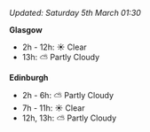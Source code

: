 *Updated: Saturday 5th March 01:30*

**Glasgow**

* 2h - 12h: :sunny: Clear
* 13h: :partly_sunny: Partly Cloudy

**Edinburgh**

* 2h - 6h: :partly_sunny: Partly Cloudy
* 7h - 11h: :sunny: Clear
* 12h, 13h: :partly_sunny: Partly Cloudy

